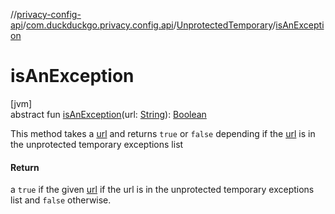 //[privacy-config-api](../../../index.md)/[com.duckduckgo.privacy.config.api](../index.md)/[UnprotectedTemporary](index.md)/[isAnException](is-an-exception.md)

# isAnException

[jvm]\
abstract fun [isAnException](is-an-exception.md)(url: [String](https://kotlinlang.org/api/latest/jvm/stdlib/kotlin/-string/index.html)): [Boolean](https://kotlinlang.org/api/latest/jvm/stdlib/kotlin/-boolean/index.html)

This method takes a [url](is-an-exception.md) and returns `true` or `false` depending if the [url](is-an-exception.md) is in the unprotected temporary exceptions list

#### Return

a `true` if the given [url](is-an-exception.md) if the url is in the unprotected temporary exceptions list and `false` otherwise.
